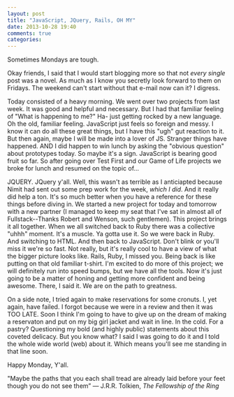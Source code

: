 ```yaml
---
layout: post
title: "JavaScript, JQuery, Rails, OH MY"
date: 2013-10-28 19:40
comments: true
categories:
---
```

Sometimes Mondays are tough.


Okay friends, I said that I would start blogging more so that not *every single* post was a novel. As much as I know you secretly look forward to them on Fridays. The weekend can't start without that e-mail now can it? I digress.


Today consisted of a heavy morning. We went over two projects from last week. It was good and helpful and necessary. But I had that familiar feeling of "What is happening to me?" Ha- just getting rocked by a new language. Oh the old, familiar feeling. JavaScript just feels so foreign and messy. I know it can do all these great things, but I have this "ugh" gut reaction to it. But then again, maybe I will be made into a lover of JS. Stranger things have happened. AND I did happen to win lunch by asking the "obvious question" about prototypes today. So maybe it's a sign. JavaScript is bearing good fruit so far. So after going over Test First and our Game of Life projects we broke for lunch and resumed on the topic of...


JQUERY. JQuery y'all. Well, this wasn't as terrible as I anticiapted because Nimit had sent out some prep work for the week, *which I did*. And it really did help a ton. It's so much better when you have a reference for these things before diving in. We started a new project for today and tomorrow with a new partner (I managed to keep my seat that I've sat in almost all of Fullstack--Thanks Robert and Wenson, such gentlemen). This project brings it all together. When we all switched back to Ruby there was a collective "uhhh" moment. It's a muscle. Ya gotta use it. So we were back in Ruby. And switching to HTML. And then back to JavaScript. Don't blink or you'll miss it we're so fast. Not really, but it's really cool to have a view of what the bigger picture looks like. Rails, Ruby, I missed you. Being back is like putting on that old familiar t-shirt. I'm excited to do more of this project; we will definitely run into speed bumps, but we have all the tools. Now it's just going to be a matter of honing and getting more confident and being awesome. There, I said it. We are on the path to greatness.


On a side note, I tried again to make reservations for some cronuts. I, yet again, have failed. I forgot because we were in a review and then it was TOO LATE. Soon I think I'm going to have to give up on the dream of making a reservaton and put on my big girl jacket and wait in line. In the cold. For a pastry? Questioning my bold (and highly public) statements about this coveted delicacy. But you know what? I said I was going to do it and I told the whole wide world (web) about it. Which means you'll see me standing in that line soon.

Happy Monday, Y'all.


"Maybe the paths that you each shall tread are already laid before your feet though you do not see them”
― J.R.R. Tolkien, *The Fellowship of the Ring*
